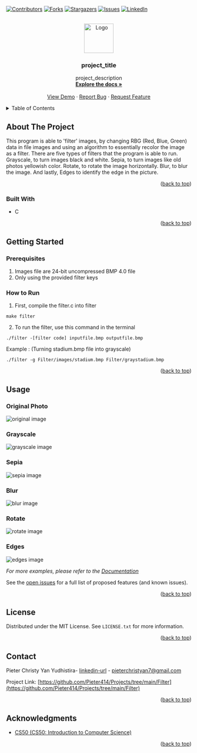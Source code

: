 <!-- Improved compatibility of back to top link: See: https://github.com/othneildrew/Best-README-Template/pull/73 -->
<a id="readme-top"></a>
<!--
*** Thanks for checking out the Best-README-Template. If you have a suggestion
*** that would make this better, please fork the repo and create a pull request
*** or simply open an issue with the tag "enhancement".
*** Don't forget to give the project a star!
*** Thanks again! Now go create something AMAZING! :D
-->



<!-- PROJECT SHIELDS -->
<!--
*** I'm using markdown "reference style" links for readability.
*** Reference links are enclosed in brackets [ ] instead of parentheses ( ).
*** See the bottom of this document for the declaration of the reference variables
*** for contributors-url, forks-url, etc. This is an optional, concise syntax you may use.
*** https://www.markdownguide.org/basic-syntax/#reference-style-links
-->
[![Contributors][contributors-shield]][contributors-url]
[![Forks][forks-shield]][forks-url]
[![Stargazers][stars-shield]][stars-url]
[![Issues][issues-shield]][issues-url]
[![LinkedIn][linkedin-shield]][linkedin-url]



<!-- PROJECT LOGO -->
<br />
<div align="center">
  <a href="https://github.com/Pieter414/Projects/tree/main/Filter">
    <img src="images/logo.png" alt="Logo" width="80" height="80">
  </a>

<h3 align="center">project_title</h3>

  <p align="center">
    project_description
    <br />
    <a href="https://github.com/Pieter414/Projects/tree/main/Filter"><strong>Explore the docs »</strong></a>
    <br />
    <br />
    <a href="https://github.com/Pieter414/Projects/tree/main/Filter">View Demo</a>
    ·
    <a href="https://github.com/Pieter414/Projects/tree/main/Filter/issues/new?labels=bug&template=bug-report---.md">Report Bug</a>
    ·
    <a href="https://github.com/Pieter414/Projects/tree/main/Filter/issues/new?labels=enhancement&template=feature-request---.md">Request Feature</a>
  </p>
</div>



<!-- TABLE OF CONTENTS -->
<details>
  <summary>Table of Contents</summary>
  <ol>
    <li>
      <a href="#about-the-project">About The Project</a>
      <ul>
        <li><a href="#built-with">Built With</a></li>
      </ul>
    </li>
    <li>
      <a href="#getting-started">Getting Started</a>
      <ul>
        <li><a href="#prerequisites">Prerequisites</a></li>
        <li><a href="#installation">Installation</a></li>
      </ul>
    </li>
    <li><a href="#usage">Usage</a></li>
    <li><a href="#roadmap">Roadmap</a></li>
    <li><a href="#contributing">Contributing</a></li>
    <li><a href="#license">License</a></li>
    <li><a href="#contact">Contact</a></li>
    <li><a href="#acknowledgments">Acknowledgments</a></li>
  </ol>
</details>



<!-- ABOUT THE PROJECT -->
## About The Project

This program is able to 'filter' images, by changing RBG (Red, Blue, Green) data in file images and using an algorithm to essentially recolor the image as a filter. There are five types of filters that the program is able to run. Grayscale, to turn images black and white. Sepia, to turn images like old photos yellowish color. Rotate, to rotate the image horizontally. Blur, to blur the image. And lastly, Edges to identify the edge in the picture. 

<p align="right">(<a href="#readme-top">back to top</a>)</p>



### Built With

* C

<p align="right">(<a href="#readme-top">back to top</a>)</p>



<!-- GETTING STARTED -->
## Getting Started

### Prerequisites

1. Images file are 24-bit uncompressed BMP 4.0 file
2. Only using the provided filter keys 

### How to Run
1. First, compile the filter.c into filter
```
make filter
```
2. To run the filter, use this command in the terminal
```
./filter -[filter code] inputfile.bmp outputfile.bmp
```
Example : (Turning stadium.bmp file into grayscale)
```
./filter -g Filter/images/stadium.bmp Filter/graystadium.bmp
```

<p align="right">(<a href="#readme-top">back to top</a>)</p>



<!-- USAGE EXAMPLES -->
## Usage

### Original Photo
![original image](images/stadium.bmp)
### Grayscale
![grayscale image](src/gray.bmp)
### Sepia
![sepia image](src/sepia.bmp)
### Blur
![blur image](src/blur.bmp)
### Rotate
![rotate image](src/rotate.bmp)
### Edges
![edges image](src/edges.bmp)

_For more examples, please refer to the [Documentation](https://example.com)_

See the [open issues](https://github.com/github_username/repo_name/issues) for a full list of proposed features (and known issues).

<p align="right">(<a href="#readme-top">back to top</a>)</p>

<!-- LICENSE -->
## License

Distributed under the MIT License. See `LICENSE.txt` for more information.

<p align="right">(<a href="#readme-top">back to top</a>)</p>



<!-- CONTACT -->
## Contact

Pieter Christy Yan Yudhistira- [linkedin-url](https://www.linkedin.com/in/pieter-christy-yan-yudhistira/) - pieterchristyan7@gmail.com

Project Link: [https://github.com/Pieter414/Projects/tree/main/Filter](https://github.com/Pieter414/Projects/tree/main/Filter)

<p align="right">(<a href="#readme-top">back to top</a>)</p>



<!-- ACKNOWLEDGMENTS -->
## Acknowledgments

* [CS50 (CS50: Introduction to Computer Science)](https://pll.harvard.edu/course/cs50-introduction-computer-science)

<p align="right">(<a href="#readme-top">back to top</a>)</p>



<!-- MARKDOWN LINKS & IMAGES -->
<!-- https://www.markdownguide.org/basic-syntax/#reference-style-links -->
[contributors-shield]: https://img.shields.io/github/contributors/github_username/repo_name.svg?style=for-the-badge
[contributors-url]:  https://github.com/Pieter414/Projects/graphs/contributors
[forks-shield]: https://img.shields.io/github/forks/github_username/repo_name.svg?style=for-the-badge
[forks-url]:  https://github.com/Pieter414/Projects/network/members
[stars-shield]: https://img.shields.io/github/stars/github_username/repo_name.svg?style=for-the-badge
[stars-url]:  https://github.com/Pieter414/Projects//stargazers
[issues-shield]: https://img.shields.io/github/issues/github_username/repo_name.svg?style=for-the-badge
[issues-url]:  https://github.com/Pieter414/Projects//issues
[linkedin-shield]: https://img.shields.io/badge/-LinkedIn-black.svg?style=for-the-badge&logo=linkedin&colorB=555
[linkedin-url]: https://www.linkedin.com/in/pieter-christy-yan-yudhistira/
[product-screenshot]: images/screenshot.png
[Bootstrap.com]: https://img.shields.io/badge/Bootstrap-563D7C?style=for-the-badge&logo=bootstrap&logoColor=white
[Bootstrap-url]: https://getbootstrap.com

